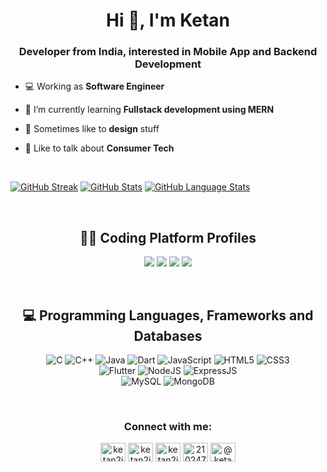 <h1 align="center">Hi 👋, I'm Ketan</h1>
<h3 align="center">Developer from India, interested in Mobile App and Backend Development</h3>

- 💻  Working as **Software Engineer**

- 🌱 I’m currently learning **Fullstack development using MERN**
  
- 🎨 Sometimes like to **design** stuff

- 💬 Like to talk about **Consumer Tech**


<br>

[![GitHub Streak](https://github-readme-streak-stats.herokuapp.com?user=ketan2jangid&theme=merko&border_radius=5&card_width=400)]()
[![GitHub Stats](https://github-readme-stats.vercel.app/api?username=ketan2jangid&show_icons=true&hide_border=false&theme=merko&border_radius=5&card_width=400)](https://github-readme-stats.vercel.app/api?username=ketan2jangid&show_icons=true&hide_border=false&theme=merko)
[![GitHub Language Stats](https://github-readme-stats.vercel.app/api/top-langs/?username=ketan2jangid&layout=compact&theme=merko&border_radius=5&card_width=840)](https://github-readme-stats.vercel.app/api/top-langs/?username=ketan2jangid&layout=compact&theme=merko)


<br>

<h2 align="center">👨‍💻 Coding Platform Profiles</h2>
<p align="center">
<a target="_blank" href="https://leetcode.com/ketan2jangid/"><img src="https://img.shields.io/badge/Leetcode-%2312100E.svg?&style=for-the-badge&logo=leetcode&logoColor=white" /></a>
<a target="_blank" href="https://www.codechef.com/users/ketan2jangid"><img src="https://img.shields.io/badge/-CodeChef-E8D9D3?style=for-the-badge&logo=CodeChef&logoColor=brown" /></a>
<a target="_blank" href="https://www.hackerrank.com/ketan2jangid/"><img src="https://img.shields.io/badge/-Hackerrank-2EC866?style=for-the-badge&logo=HackerRank&logoColor=white" /></a>
<a target="_blank" href="https://auth.geeksforgeeks.org/user/ketanjangid786/practice/"><img src="https://img.shields.io/badge/GeeksforGeeks-298D46?style=for-the-badge&logo=geeksforgeeks&logoColor=white" /></a>
</p>

<br>

<h2 align="center"> 💻 Programming Languages, Frameworks and Databases</h2>
<p align="center">
  <img alt="C" src="https://img.shields.io/badge/c%20-%230068B6.svg?&style=for-the-badge&logo=c&logoColor=white"/>
  <img alt="C++" src="https://img.shields.io/badge/c++%20-%2300599C.svg?&style=for-the-badge&logo=c%2B%2B&ogoColor=white"/>
<img alt="Java" src="https://img.shields.io/badge/Java-ED8B00?style=for-the-badge&logo=openjdk&logoColor=white"/>
  <img alt="Dart" src="https://img.shields.io/badge/Dart-0175C2?style=for-the-badge&logo=dart&logoColor=white"/>
  <img alt="JavaScript" src="https://img.shields.io/badge/JavaScript-323330?style=for-the-badge&logo=javascript&logoColor=F7DF1E"/>
<img alt="HTML5" src="https://img.shields.io/badge/html5%20-%23E34F26.svg?&style=for-the-badge&logo=html5&logoColor=white"/>
<img alt="CSS3" src="https://img.shields.io/badge/css3%20-%231572B6.svg?&style=for-the-badge&logo=css3&logoColor=white"/>

<br>

<img alt="Flutter" src="https://img.shields.io/badge/Flutter-02569B?style=for-the-badge&logo=flutter&logoColor=white"/>
<img alt="NodeJS" src="https://img.shields.io/badge/Node.js-43853D?style=for-the-badge&logo=node.js&logoColor=white"/>
<img alt="ExpressJS" src="https://img.shields.io/badge/Express.js-404D59?style=for-the-badge"/>

<br>

<img alt="MySQL" src="https://img.shields.io/badge/MySQL-00000F?style=for-the-badge&logo=mysql&logoColor=white"/>
<img alt="MongoDB" src="https://img.shields.io/badge/MongoDB-4EA94B?style=for-the-badge&logo=mongodb&logoColor=white"/>


</p>
<br>

<h3 align="center">Connect with me:</h3>
<p align="center">
<a href="https://dev.to/ketan2jangid" target="blank"><img align="center" src="https://raw.githubusercontent.com/rahuldkjain/github-profile-readme-generator/master/src/images/icons/Social/devto.svg" alt="ketan2jangid" height="30" width="40" /></a>
<a href="https://twitter.com/ketan2jangid" target="blank"><img align="center" src="https://raw.githubusercontent.com/rahuldkjain/github-profile-readme-generator/master/src/images/icons/Social/twitter.svg" alt="ketan2jangid" height="30" width="40" /></a>
<a href="https://linkedin.com/in/ketan2jangid" target="blank"><img align="center" src="https://raw.githubusercontent.com/rahuldkjain/github-profile-readme-generator/master/src/images/icons/Social/linked-in-alt.svg" alt="ketan2jangid" height="30" width="40" /></a>
<a href="https://stackoverflow.com/users/21024752" target="blank"><img align="center" src="https://raw.githubusercontent.com/rahuldkjain/github-profile-readme-generator/master/src/images/icons/Social/stack-overflow.svg" alt="21024752" height="30" width="40" /></a>
<a href="https://medium.com/@ketan2jangid" target="blank"><img align="center" src="https://raw.githubusercontent.com/rahuldkjain/github-profile-readme-generator/master/src/images/icons/Social/medium.svg" alt="@ketan2jangid" height="30" width="40" /></a>
</p>

